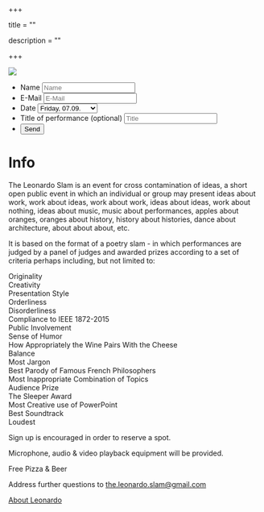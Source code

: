 +++

title = ""

description = ""

+++

<img src="LeonardoSlam_Web_.png">

<form action="https://formspree.io/the.leonardo.slam@gmail.com"
      method="POST">
      <ul>
          <li>
                <label for="name">Name</label>
                <input type="text" name="name" placeholder="Name" required>
          </li>
          <li>
                <label for="email">E-Mail</label>
                <input type="email" name="_replyto" placeholder="E-Mail" required>
          </li>
          <li>
               <label for="date">Date</label>
    <select name="date">
          <option selected>Friday, 07.09.</option>
          <option>Saturday, 08.09.</option>
          <option>Sunday, 09.09.</option>
        </select>
          </li>
          <li>
               <label class="optional" for="performance">Title of performance (optional)</label>
    <input type="text" name="performance" placeholder="Title">
          </li>
          <li class="last">
              <input type="submit" value="Send">
          </li>
      </ul> 
</form>

# Info

<p>The Leonardo Slam is an event for cross contamination of ideas, a short open public event in which an individual or group may present ideas about work, work about ideas, work about work, ideas about ideas, work about nothing, ideas about music, music about performances, apples about oranges, oranges about history, history about histories, dance about architecture, about about about, etc.  </p>
<p>It is based on the format of a poetry slam - in which performances are judged by a panel of judges and awarded prizes according to a set of criteria perhaps including, but not limited to:</p>
<p>Originality
<br>Creativity
<br>Presentation Style
<br>Orderliness
<br>Disorderliness
<br>Compliance to IEEE 1872-2015
<br>Public Involvement
<br>Sense of Humor
<br>How Appropriately the Wine Pairs With the Cheese
<br>Balance
<br>Most Jargon
<br>Best Parody of Famous French Philosophers
<br>Most Inappropriate Combination of Topics
<br>Audience Prize
<br>The Sleeper Award
<br>Most Creative use of PowerPoint
<br>Best Soundtrack
<br>Loudest</p>
<p>Sign up is encouraged in order to reserve a spot. </p><p> Microphone, audio & video playback equipment will be provided.</p>
<p>Free Pizza & Beer</p>

<p>Address further questions to <a href="mailto:the.leonardo.slam@gmail.com">the.leonardo.slam@gmail.com</a></p>
<p><a href="https://www.leonardo.info/mission">About Leonardo</a></p>


